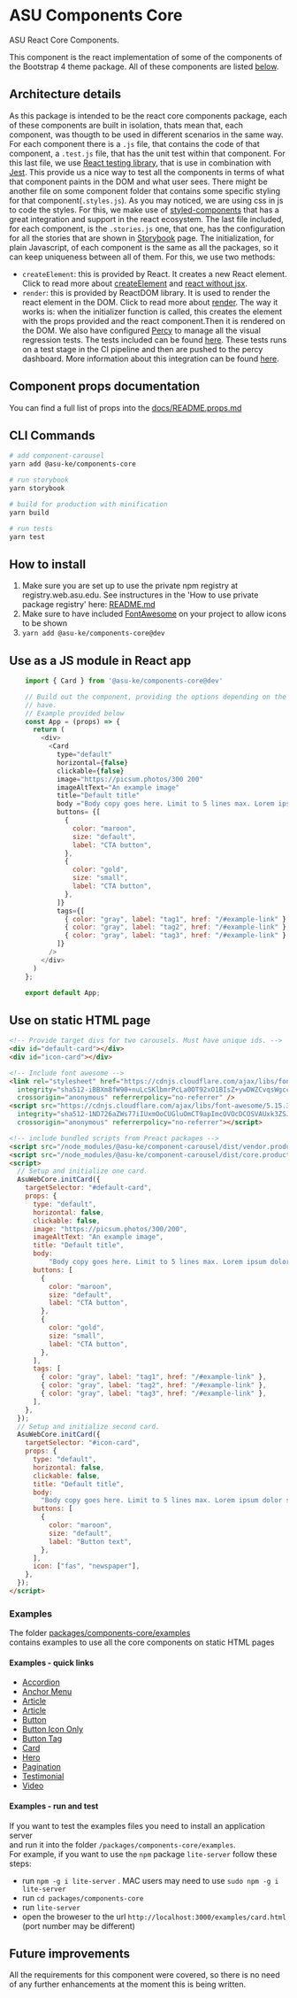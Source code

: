 # ASU Components Core
ASU React Core Components.

This component is the react implementation of some of the components of the Bootstrap 4 theme package.
All of these components are listed [below](#examples---quick-links).

## Architecture details
As this package is intended to be the react core components package, each of these components are built in isolation, thats mean that, each component, was thougth to be used in different scenarios in the same way.
For each component there is a `.js` file, that contains the code of that component, a `.test.js` file, that has the unit test within that component. For this last file, we use [React testing library](https://testing-library.com/docs/react-testing-library/intro), that is use in combination with [Jest](https://jestjs.io/). This provide us a nice way to test all the components in terms of what that component paints in the DOM and what user sees. There might be another file on some component folder that contains some specific styling for that component(`.styles.js`). As you may noticed, we are using css in js to code the styles. For this, we make use of [styled-components](https://styled-components.com/) that has a great integration and support in the react ecosystem. The last file included, for each component, is the `.stories.js` one, that one, has the configuration for all the stories that are shown in [Storybook](https://storybook.js.org/) page.
The initialization, for plain Javascript, of each component is the same as all the packages, so it can keep uniqueness between all of them. For this, we use two methods:
 - `createElement`: this is provided by React. It creates a new React element. Click to read more about [createElement](https://reactjs.org/docs/react-api.html#createelement) and [react without jsx](https://reactjs.org/docs/react-without-jsx.html).
 - `render`: this is provided by ReactDOM library. It is used to render the react element in the DOM. Click to read more about [render](https://reactjs.org/docs/react-dom.html).
The way it works is: when the initializer function is called, this creates the element with the props provided and the react component.Then it is rendered on the DOM.
We also have configured [Percy](https://percy.io/) to manage all the visual regression tests. The tests included can be found [here](./src/percyTests/testPage.percy.js). These tests runs on a test stage in the CI pipeline and then are pushed to the percy dashboard. More information about this integration can be found [here](../../tests/README.md#visual-regression-testing).

## Component props documentation

You can find a full list of props into the [docs/README.props.md](docs/README.props.md)

## CLI Commands

``` bash
# add component-carousel
yarn add @asu-ke/components-core

# run storybook
yarn storybook

# build for production with minification
yarn build

# run tests
yarn test

```

## How to install

1. Make sure you are set up to use the private npm registry at registry.web.asu.edu. See instructures in the 'How to use private package registry' here: [README.md](../../README.md)
2. Make sure to have included [FontAwesome](https://fontawesome.com/) on your project to allow icons to be shown
3. ```yarn add @asu-ke/components-core@dev```

## Use as a JS module in React app

```JAVASCRIPT
    import { Card } from '@asu-ke/components-core@dev'

    // Build out the component, providing the options depending on the card you wanna
    // have.
    // Example provided below
    const App = (props) => {
      return (
        <div>
          <Card
            type="default"
            horizontal={false}
            clickable={false}
            image="https://picsum.photos/300 200"
            imageAltText="An example image"
            title="Default title"
            body ="Body copy goes here. Limit to 5 lines max. Lorem ipsum dolor sit amet, consectetur adipiscing elit, sed do eiusmod tempor incididunt ut labore et dolore magna aliqua eiusmod tempo."
            buttons= {[
              {
                color: "maroon",
                size: "default",
                label: "CTA button",
              },
              {
                color: "gold",
                size: "small",
                label: "CTA button",
              },
            ]}
            tags={[
              { color: "gray", label: "tag1", href: "/#example-link" },
              { color: "gray", label: "tag2", href: "/#example-link" },
              { color: "gray", label: "tag3", href: "/#example-link" },
            ]}
          />
        </div>
      )
    };

    export default App;

```

## Use on static HTML page

```HTML
<!-- Provide target divs for two carousels. Must have unique ids. -->
<div id="default-card"></div>
<div id="icon-card"></div>

<!-- Include font awesome -->
<link rel="stylesheet" href="https://cdnjs.cloudflare.com/ajax/libs/font-awesome/5.15.3/css/all.min.css"
  integrity="sha512-iBBXm8fW90+nuLcSKlbmrPcLa0OT92xO1BIsZ+ywDWZCvqsWgccV3gFoRBv0z+8dLJgyAHIhR35VZc2oM/gI1w=="
  crossorigin="anonymous" referrerpolicy="no-referrer" />
<script src="https://cdnjs.cloudflare.com/ajax/libs/font-awesome/5.15.3/js/v4-shims.min.js"
  integrity="sha512-1ND726aZWs77iIUxmOoCUGluOmCT9apImcOVOcDCOSVAUxk3ZSJcuGsHoJ+i4wIOhXieZZx6rY9s6i5xEy1RPg=="
  crossorigin="anonymous" referrerpolicy="no-referrer"></script>

<!-- include bundled scripts from Preact packages -->
<script src="/node_modules/@asu-ke/component-carousel/dist/vendor.production.js"></script>
<script src="/node_modules/@asu-ke/component-carousel/dist/core.production.js"></script>
<script>
  // Setup and initialize one card.
  AsuWebCore.initCard({
    targetSelector: "#default-card",
    props: {
      type: "default",
      horizontal: false,
      clickable: false,
      image: "https://picsum.photos/300/200",
      imageAltText: "An example image",
      title: "Default title",
      body:
          "Body copy goes here. Limit to 5 lines max. Lorem ipsum dolor sit amet, consectetur adipiscing elit, sed do eiusmod tempor incididunt ut labore et dolore magna aliqua eiusmod tempo.",
      buttons: [
        {
          color: "maroon",
          size: "default",
          label: "CTA button",
        },
        {
          color: "gold",
          size: "small",
          label: "CTA button",
        },
      ],
      tags: [
        { color: "gray", label: "tag1", href: "/#example-link" },
        { color: "gray", label: "tag2", href: "/#example-link" },
        { color: "gray", label: "tag3", href: "/#example-link" },
      ],
    },
  });
  // Setup and initialize second card.
  AsuWebCore.initCard({
    targetSelector: "#icon-card",
    props: {
      type: "default",
      horizontal: false,
      clickable: false,
      title: "Default title",
      body:
        "Body copy goes here. Limit to 5 lines max. Lorem ipsum dolor sit amet, consectetur adipiscing elit, sed do eiusmod tempor incididunt ut labore et dolore magna aliqua eiusmodtempo.",
      buttons: [
        {
          color: "maroon",
          size: "default",
          label: "Button text",
        },
      ],
      icon: ["fas", "newspaper"],
    },
  });
</script>

```
### Examples

The folder [packages/components-core/examples](/packages/components-core/examples)
<br/>contains examples to use all the core components on static HTML pages

#### Examples - quick links

- [Accordion](/packages/components-core/examples/accordion.html)
- [Anchor Menu](/packages/components-core/examples/anchorMenu.html)
- [Article](/packages/components-core/examples/article.html)
- [Article](/packages/components-core/examples/article.html)
- [Button](/packages/components-core/examples/button.html)
- [Button Icon Only](/packages/components-core/examples/buttonIconOnly.html)
- [Button Tag](/packages/components-core/examples/buttonTag.html)
- [Card](/packages/components-core/examples/carg.html)
- [Hero](/packages/components-core/examples/hero.html)
- [Pagination](/packages/components-core/examples/pagination.html)
- [Testimonial](/packages/components-core/examples/testimonial.html)
- [Video](/packages/components-core/examples/video.html)

#### Examples - run and test

If you want to test the examples files you need to install an application server <br />
and run it into the folder `/packages/components-core/examples`. <br />
For example, if you want to use the `npm` package `lite-server` follow these steps:

- run `npm -g i lite-server` . MAC users may need to use `sudo npm -g i lite-server`
- run `cd packages/components-core`
- run `lite-server`
- open the broweser to the url `http://localhost:3000/examples/card.html`
  (port number may be different)

## Future improvements
All the requirements for this component were covered, so there is no need of any further enhancements at the moment this is being written.
